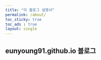 ```yaml
---
title: "이 블로그 설명서"
permalink: /about/
toc_sticky: true
toc_ads : true
layout: single
---
```


## eunyoung91.github.io 블로그
